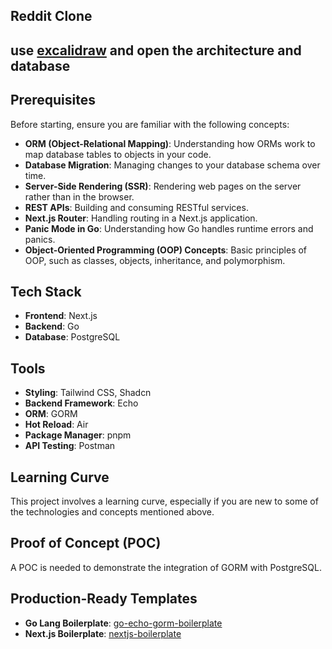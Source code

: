 ## Reddit Clone

## use [excalidraw](https://excalidraw.com/) and open the architecture and database

## Prerequisites

Before starting, ensure you are familiar with the following concepts:

- **ORM (Object-Relational Mapping)**: Understanding how ORMs work to map database tables to objects in your code.
- **Database Migration**: Managing changes to your database schema over time.
- **Server-Side Rendering (SSR)**: Rendering web pages on the server rather than in the browser.
- **REST APIs**: Building and consuming RESTful services.
- **Next.js Router**: Handling routing in a Next.js application.
- **Panic Mode in Go**: Understanding how Go handles runtime errors and panics.
- **Object-Oriented Programming (OOP) Concepts**: Basic principles of OOP, such as classes, objects, inheritance, and polymorphism.

## Tech Stack

- **Frontend**: Next.js
- **Backend**: Go
- **Database**: PostgreSQL

## Tools

- **Styling**: Tailwind CSS, Shadcn
- **Backend Framework**: Echo
- **ORM**: GORM
- **Hot Reload**: Air
- **Package Manager**: pnpm
- **API Testing**: Postman

## Learning Curve

This project involves a learning curve, especially if you are new to some of the technologies and concepts mentioned above.

## Proof of Concept (POC)

A POC is needed to demonstrate the integration of GORM with PostgreSQL.

## Production-Ready Templates

- **Go Lang Boilerplate**: [go-echo-gorm-boilerplate](https://github.com/DFanso/go-echo-grom-boilerplate)
- **Next.js Boilerplate**: [nextjs-boilerplate](https://github.com/DFanso/nextjs-boilerplate)

